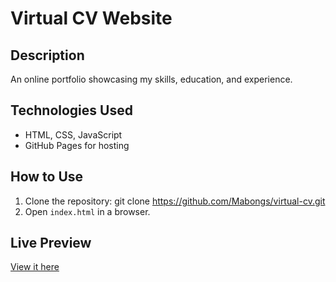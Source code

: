 # Virtual CV Website

## Description
An online portfolio showcasing my skills, education, and experience.

## Technologies Used
- HTML, CSS, JavaScript
- GitHub Pages for hosting

## How to Use
1. Clone the repository:
   git clone https://github.com/Mabongs/virtual-cv.git
2. Open `index.html` in a browser.

## Live Preview
[View it here](https://github.com/Mabongs/Vitual-CV)
